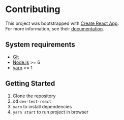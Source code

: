 # Contributing

This project was bootstrapped with [Create React App](https://github.com/facebookincubator/create-react-app).<br />
For more information, see their [documentation](https://github.com/facebookincubator/create-react-app/blob/master/packages/react-scripts/template/README.md).

## System requirements

- [Git](https://git-scm.com/)
- [Node.js](http://nodejs.org/) >= 6
- [yarn](https://yarnpkg.com) >= 1

## Getting Started

1. Clone the repository
1. cd `dev-test-react`
1. `yarn` to install dependencies
1. `yarn start` to run project in browser
